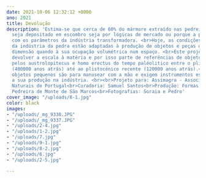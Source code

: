 ```yaml
---
date: 2021-10-06 12:32:12 +0000
ano: 2021
title: Devolução
description: 'Estima-se que cerca de 60% do mármore extraído nas pedreiras portuguesas,
  seja depositado em escombro seja por lógicas de mercado ou porque a pedra não cumpre
  com os parâmetros da indústria transformadora. <br>Hoje, as condições materiais
  da indústria da pedra estão adaptadas à produção de objetos e peças de média e grande
  dimensão quando à sua ocupação volumétrica num espaço. <br>Este projeto pretende
  devolver a escala à matéria e por isso parte de referências de objetos construídos
  pelos austrolopitecus e homo erectus do tempo paléolitico entre o plistocénico médio
  (400000 anos atrás) até ao plistocénico recente (120000 anos atrás).<br>Estes 4
  objetos pequenos são para manusear com a mão e exigem instrumentos específicos para
  a sua produção na indústria. <br><br>Projeto para: Assimagra - Associação de Recursos
  Naturais de Portugal<br>Curadoria: Samuel Santos<br>Produção: Formas de Pedra e
  Pedreira de Monte de São Marcos<br>Fotografias: Soraia e Pedro'
cover_image: "/uploads/8-1.jpg"
color: black
images:
- "/uploads/_mg_9338.JPG"
- "/uploads/_mg_9337.JPG"
- "/uploads/2-4.jpg"
- "/uploads/1-2.jpg"
- "/uploads/7.jpg"
- "/uploads/9-1.jpg"
- "/uploads/8-2.jpg"
- "/uploads/6.jpg"
- "/uploads/2-5.jpg"

---
```

